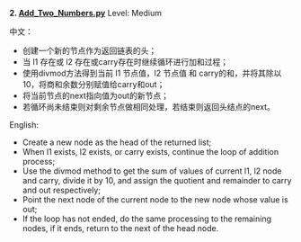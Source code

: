 **2. [Add_Two_Numbers.py](https://github.com/Kelv1nYu/LeetCode_Practices/blob/master/Code/Add_Two_Numbers.py)**      Level: Medium

中文：
* 创建一个新的节点作为返回链表的头；
* 当 l1 存在或 l2 存在或carry存在时继续循环进行加和过程；
* 使用divmod方法得到当前 l1 节点值，l2 节点值 和 carry的和，并将其除以10，将商和余数分别赋值给carry和out；
* 将当前节点的next指向值为out的新节点；
* 若循环尚未结束则对剩余节点做相同处理，若结束则返回头结点的next。

English:

* Create a new node as the head of the returned list;
* When l1 exists, l2 exists, or carry exists, continue the loop of addition process;
* Use the divmod method to get the sum of values of current l1, l2 node and carry, divide it by 10, and assign the quotient and remainder to carry and out respectively;
* Point the next node of the current node to the new node whose value is out;
* If the loop has not ended, do the same processing to the remaining nodes, if it ends, return to the next of the head node.